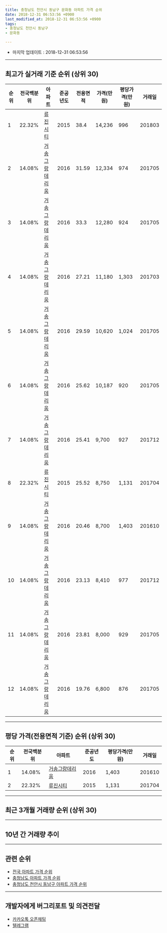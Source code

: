 ```yaml
---
title: 충청남도 천안시 동남구 문화동 아파트 가격 순위
date: 2018-12-31 06:53:56 +0900
last_modified_at: 2018-12-31 06:53:56 +0900
tags:
- 충청남도 천안시 동남구
- 문화동

---
```


* 마지막 업데이트 : 2018-12-31 06:53:56

---

## 최고가 실거래 기준 순위 (상위 30)


|순위|전국백분위|아파트|준공년도|전용면적|가격(만원)|평당가격(만원)|거래일|
|---|---|---|---|---|---|---|---|
|1|22.32%|[류진시티](https://search.naver.com/search.naver?query=%EC%B6%A9%EC%B2%AD%EB%82%A8%EB%8F%84+%EC%B2%9C%EC%95%88%EC%8B%9C+%EB%8F%99%EB%82%A8%EA%B5%AC+%EB%AC%B8%ED%99%94%EB%8F%99+%EB%A5%98%EC%A7%84%EC%8B%9C%ED%8B%B0)|2015|38.4|14,236|996|201803|
|2|14.08%|[거송그랑데리움](https://search.naver.com/search.naver?query=%EC%B6%A9%EC%B2%AD%EB%82%A8%EB%8F%84+%EC%B2%9C%EC%95%88%EC%8B%9C+%EB%8F%99%EB%82%A8%EA%B5%AC+%EB%AC%B8%ED%99%94%EB%8F%99+%EA%B1%B0%EC%86%A1%EA%B7%B8%EB%9E%91%EB%8D%B0%EB%A6%AC%EC%9B%80)|2016|31.59|12,334|974|201705|
|3|14.08%|[거송그랑데리움](https://search.naver.com/search.naver?query=%EC%B6%A9%EC%B2%AD%EB%82%A8%EB%8F%84+%EC%B2%9C%EC%95%88%EC%8B%9C+%EB%8F%99%EB%82%A8%EA%B5%AC+%EB%AC%B8%ED%99%94%EB%8F%99+%EA%B1%B0%EC%86%A1%EA%B7%B8%EB%9E%91%EB%8D%B0%EB%A6%AC%EC%9B%80)|2016|33.3|12,280|924|201705|
|4|14.08%|[거송그랑데리움](https://search.naver.com/search.naver?query=%EC%B6%A9%EC%B2%AD%EB%82%A8%EB%8F%84+%EC%B2%9C%EC%95%88%EC%8B%9C+%EB%8F%99%EB%82%A8%EA%B5%AC+%EB%AC%B8%ED%99%94%EB%8F%99+%EA%B1%B0%EC%86%A1%EA%B7%B8%EB%9E%91%EB%8D%B0%EB%A6%AC%EC%9B%80)|2016|27.21|11,180|1,303|201703|
|5|14.08%|[거송그랑데리움](https://search.naver.com/search.naver?query=%EC%B6%A9%EC%B2%AD%EB%82%A8%EB%8F%84+%EC%B2%9C%EC%95%88%EC%8B%9C+%EB%8F%99%EB%82%A8%EA%B5%AC+%EB%AC%B8%ED%99%94%EB%8F%99+%EA%B1%B0%EC%86%A1%EA%B7%B8%EB%9E%91%EB%8D%B0%EB%A6%AC%EC%9B%80)|2016|29.59|10,620|1,024|201705|
|6|14.08%|[거송그랑데리움](https://search.naver.com/search.naver?query=%EC%B6%A9%EC%B2%AD%EB%82%A8%EB%8F%84+%EC%B2%9C%EC%95%88%EC%8B%9C+%EB%8F%99%EB%82%A8%EA%B5%AC+%EB%AC%B8%ED%99%94%EB%8F%99+%EA%B1%B0%EC%86%A1%EA%B7%B8%EB%9E%91%EB%8D%B0%EB%A6%AC%EC%9B%80)|2016|25.62|10,187|920|201705|
|7|14.08%|[거송그랑데리움](https://search.naver.com/search.naver?query=%EC%B6%A9%EC%B2%AD%EB%82%A8%EB%8F%84+%EC%B2%9C%EC%95%88%EC%8B%9C+%EB%8F%99%EB%82%A8%EA%B5%AC+%EB%AC%B8%ED%99%94%EB%8F%99+%EA%B1%B0%EC%86%A1%EA%B7%B8%EB%9E%91%EB%8D%B0%EB%A6%AC%EC%9B%80)|2016|25.41|9,700|927|201712|
|8|22.32%|[류진시티](https://search.naver.com/search.naver?query=%EC%B6%A9%EC%B2%AD%EB%82%A8%EB%8F%84+%EC%B2%9C%EC%95%88%EC%8B%9C+%EB%8F%99%EB%82%A8%EA%B5%AC+%EB%AC%B8%ED%99%94%EB%8F%99+%EB%A5%98%EC%A7%84%EC%8B%9C%ED%8B%B0)|2015|25.52|8,750|1,131|201704|
|9|14.08%|[거송그랑데리움](https://search.naver.com/search.naver?query=%EC%B6%A9%EC%B2%AD%EB%82%A8%EB%8F%84+%EC%B2%9C%EC%95%88%EC%8B%9C+%EB%8F%99%EB%82%A8%EA%B5%AC+%EB%AC%B8%ED%99%94%EB%8F%99+%EA%B1%B0%EC%86%A1%EA%B7%B8%EB%9E%91%EB%8D%B0%EB%A6%AC%EC%9B%80)|2016|20.46|8,700|1,403|201610|
|10|14.08%|[거송그랑데리움](https://search.naver.com/search.naver?query=%EC%B6%A9%EC%B2%AD%EB%82%A8%EB%8F%84+%EC%B2%9C%EC%95%88%EC%8B%9C+%EB%8F%99%EB%82%A8%EA%B5%AC+%EB%AC%B8%ED%99%94%EB%8F%99+%EA%B1%B0%EC%86%A1%EA%B7%B8%EB%9E%91%EB%8D%B0%EB%A6%AC%EC%9B%80)|2016|23.13|8,410|977|201712|
|11|14.08%|[거송그랑데리움](https://search.naver.com/search.naver?query=%EC%B6%A9%EC%B2%AD%EB%82%A8%EB%8F%84+%EC%B2%9C%EC%95%88%EC%8B%9C+%EB%8F%99%EB%82%A8%EA%B5%AC+%EB%AC%B8%ED%99%94%EB%8F%99+%EA%B1%B0%EC%86%A1%EA%B7%B8%EB%9E%91%EB%8D%B0%EB%A6%AC%EC%9B%80)|2016|23.81|8,000|929|201705|
|12|14.08%|[거송그랑데리움](https://search.naver.com/search.naver?query=%EC%B6%A9%EC%B2%AD%EB%82%A8%EB%8F%84+%EC%B2%9C%EC%95%88%EC%8B%9C+%EB%8F%99%EB%82%A8%EA%B5%AC+%EB%AC%B8%ED%99%94%EB%8F%99+%EA%B1%B0%EC%86%A1%EA%B7%B8%EB%9E%91%EB%8D%B0%EB%A6%AC%EC%9B%80)|2016|19.76|6,800|876|201705|


---

## 평당 가격(전용면적 기준) 순위 (상위 30)


|순위|전국백분위|아파트|준공년도|평당가격(만원)|거래일|
|---|---|---|---|---|---|
|1|14.08%|[거송그랑데리움](https://search.naver.com/search.naver?query=%EC%B6%A9%EC%B2%AD%EB%82%A8%EB%8F%84+%EC%B2%9C%EC%95%88%EC%8B%9C+%EB%8F%99%EB%82%A8%EA%B5%AC+%EB%AC%B8%ED%99%94%EB%8F%99+%EA%B1%B0%EC%86%A1%EA%B7%B8%EB%9E%91%EB%8D%B0%EB%A6%AC%EC%9B%80)|2016|1,403|201610|
|2|22.32%|[류진시티](https://search.naver.com/search.naver?query=%EC%B6%A9%EC%B2%AD%EB%82%A8%EB%8F%84+%EC%B2%9C%EC%95%88%EC%8B%9C+%EB%8F%99%EB%82%A8%EA%B5%AC+%EB%AC%B8%ED%99%94%EB%8F%99+%EB%A5%98%EC%A7%84%EC%8B%9C%ED%8B%B0)|2015|1,131|201704|


---

## 최근 3개월 거래량 순위 (상위 30)


<div style="width:100%;">
    <canvas id="deal_count_ranking" height="250"></canvas>
</div>


<script>
new Chart(document.getElementById("deal_count_ranking"), {
    type: 'horizontalBar',
    data: {
        labels: ['거송그랑데리움'],
        datasets: [{
            label: '실거래 수',
            data: [14],
            borderColor: "rgba(255, 0, 128, 1)",
            backgroundColor: "rgba(255, 0, 128, 0.5)",
            fill: false,
        }]
    },
    options: {
        responsive: true,
        title: {
            display: true,
            text: '최근 3개월 거래량 순위'
        },
        tooltips: {
            mode: 'index',
            intersect: false,
            callbacks: {
                title: function(tooltipItems, data) {
                    return "실거래 수:";
                },
                label: function(tooltipItem, data) {
                    return data.labels[tooltipItem.index] + ": " + tooltipItem.xLabel;
                }
            }
        },
        hover: {
            mode: 'nearest',
            intersect: true
        },
        scales: {
            xAxes: [{
                display: true,
                scaleLabel: {
                    display: true,
                    labelString: '실거래 수'
                },
                ticks: {
                    suggestedMin: 0,
                }
            }],
            yAxes: [{
                display: true,
                ticks: {
                    autoSkip: false,
                    callback: function(value, index, values) {
                        if (value.length > 15)
                            return value.substr(0, 13) + "...";
                        else
                            return value;
                    }
                },
                scaleLabel: {
                    display: false,
                }
            }]
        }
    }
});

</script>


---

## 10년 간 거래량 추이


<div style="width:100%;">
    <canvas id="deal_progress" height="250"></canvas>
</div>

<script>
new Chart(document.getElementById("deal_progress"), {
    type: 'line',
    data: {
        labels: ['200812','200901','200902','200903','200904','200905','200906','200907','200908','200909','200910','200911','200912','201001','201002','201003','201004','201005','201006','201007','201008','201009','201010','201011','201012','201101','201102','201103','201104','201105','201106','201107','201108','201109','201110','201111','201112','201201','201202','201203','201204','201205','201206','201207','201208','201209','201210','201211','201212','201301','201302','201303','201304','201305','201306','201307','201308','201309','201310','201311','201312','201401','201402','201403','201404','201405','201406','201407','201408','201409','201410','201411','201412','201501','201502','201503','201504','201505','201506','201507','201508','201509','201510','201511','201512','201601','201602','201603','201604','201605','201606','201607','201608','201609','201610','201611','201612','201701','201702','201703','201704','201705','201706','201707','201708','201709','201710','201711','201712','201801','201802','201803','201804','201805','201806','201807','201808','201809','201810','201811','201812'],
        datasets: [{
            label: '실거래 수',
            pointRadius: 1,
            data: [0, 0, 0, 0, 0, 0, 0, 0, 0, 0, 0, 0, 0, 0, 0, 0, 0, 0, 0, 0, 0, 0, 0, 0, 0, 0, 0, 0, 0, 0, 0, 0, 0, 0, 0, 0, 0, 0, 0, 0, 0, 0, 0, 0, 0, 0, 0, 0, 0, 0, 0, 0, 0, 0, 0, 0, 0, 0, 0, 0, 0, 0, 0, 0, 0, 0, 0, 0, 0, 0, 0, 0, 0, 0, 0, 0, 0, 0, 0, 0, 0, 0, 0, 3, 0, 0, 0, 1, 0, 0, 0, 1, 0, 2, 1, 0, 0, 0, 0, 1, 2, 25, 20, 3, 2, 1, 4, 1, 20, 1, 0, 4, 5, 5, 2, 4, 4, 1, 0, 10, 4],
            borderColor: "rgba(255, 201, 14, 1)",
            backgroundColor: "rgba(255, 201, 14, 0.5)",
            fill: true,
        }]
    },
    options: {
        responsive: true,
        title: {
            display: true,
            text: '10년간 거래량 추이'
        },
        tooltips: {
            mode: 'index',
            intersect: false,
        },
        hover: {
            mode: 'nearest',
            intersect: true
        },
        scales: {
            xAxes: [{
                display: true,
                scaleLabel: {
                    display: true,
                    labelString: '년/월'
                }
            }],
            yAxes: [{
                display: true,
                ticks: {
                    suggestedMin: 0,
                },
                scaleLabel: {
                    display: true,
                    labelString: '실거래 수'
                }
            }]
        }
    }
});

</script>


---

## 관련 순위

- [전국 아파트 가격 순위](https://inasie.github.io/apt-ranking/전국)
- [충청남도 아파트 가격 순위](https://inasie.github.io/apt-ranking/충청남도)
- [충청남도 천안시 동남구 아파트 가격 순위](https://inasie.github.io/apt-ranking/충청남도-천안시-동남구)


---

## 개발자에게 버그리포트 및 의견전달

- [카카오톡 오픈채팅](https://open.kakao.com/o/gLJUAP4)
- [텔레그램](https://t.me/inasie)

